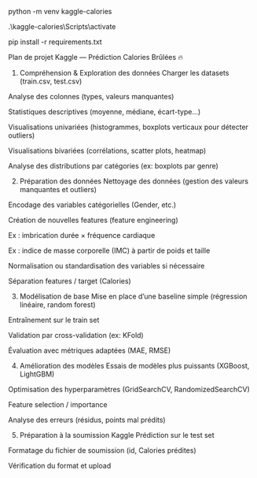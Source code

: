 python -m venv kaggle-calories

.\kaggle-calories\Scripts\activate

pip install -r requirements.txt



Plan de projet Kaggle — Prédiction Calories Brûlées 🔥
1. Compréhension & Exploration des données
Charger les datasets (train.csv, test.csv)

Analyse des colonnes (types, valeurs manquantes)

Statistiques descriptives (moyenne, médiane, écart-type…)

Visualisations univariées (histogrammes, boxplots verticaux pour détecter outliers)

Visualisations bivariées (corrélations, scatter plots, heatmap)

Analyse des distributions par catégories (ex: boxplots par genre)

2. Préparation des données
Nettoyage des données (gestion des valeurs manquantes et outliers)

Encodage des variables catégorielles (Gender, etc.)

Création de nouvelles features (feature engineering)

Ex : imbrication durée × fréquence cardiaque

Ex : indice de masse corporelle (IMC) à partir de poids et taille

Normalisation ou standardisation des variables si nécessaire

Séparation features / target (Calories)

3. Modélisation de base
Mise en place d’une baseline simple (régression linéaire, random forest)

Entraînement sur le train set

Validation par cross-validation (ex: KFold)

Évaluation avec métriques adaptées (MAE, RMSE)

4. Amélioration des modèles
Essais de modèles plus puissants (XGBoost, LightGBM)

Optimisation des hyperparamètres (GridSearchCV, RandomizedSearchCV)

Feature selection / importance

Analyse des erreurs (résidus, points mal prédits)

5. Préparation à la soumission Kaggle
Prédiction sur le test set

Formatage du fichier de soumission (id, Calories prédites)

Vérification du format et upload
